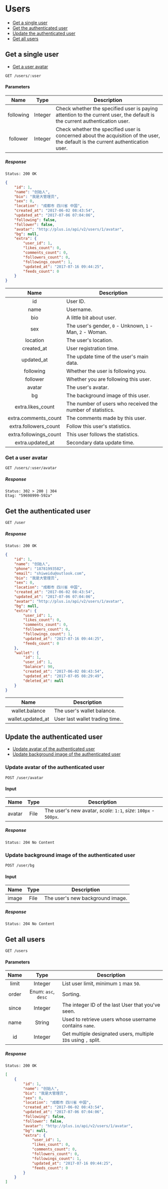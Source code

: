# Users

- [Get a single user](#get-a-single-user)
- [Get the authenticated user](#get-the-authenticated-user)
- [Update the authenticated user](#update-the-authenticated-user)
- [Get all users](#get-all-users)

## Get a single user

- [Get a user avatar](#get-a-user-avatar)

```
GET /users/:user
```

#### Parameters

| Name | Type | Description |
|:----:|:----:|----|
| following | Integer | Check whether the specified user is paying attention to the current user, the default is the current authentication user. |
| follower | Integer | Check whether the specified user is concerned about the acquisition of the user, the default is the current authentication user. |

##### Response

```
Status: 200 OK
```
```json
{
    "id": 1,
    "name": "创始人",
    "bio": "我是大管理员",
    "sex": 0,
    "location": "成都市 四川省 中国",
    "created_at": "2017-06-02 08:43:54",
    "updated_at": "2017-07-06 07:04:06",
    "following": false,
    "follower": false,
    "avatar": "http://plus.io/api/v2/users/1/avatar",
    "bg": null,
    "extra": {
        "user_id": 1,
        "likes_count": 0,
        "comments_count": 0,
        "followers_count": 0,
        "followings_count": 1,
        "updated_at": "2017-07-16 09:44:25",
        "feeds_count": 0
    }
}
```

| Name | Description |
|:----:|----|
| id | User ID. |
| name | Username. |
| bio | A little bit about user. |
| sex | The user's gender, `0` - Unknown, `1` - Man, `2` - Woman. |
| location | The user's location. |
| created_at | User registration time. |
| updated_at | The update time of the user's main data. |
| following | Whether the user is following you. |
| follower | Whether you are following this user. |
| avatar | The user's avatar. |
| bg | The background image of this user. |
| extra.likes_count | The number of users who received the number of statistics. |
| extra.comments_count | The comments made by this user. |
| extra.followers_count | Follow this user's statistics. |
| extra.followings_count | This user follows the statistics. |
| extra.updated_at | Secondary data update time. |

### Get a user avatar

```
GET /users/:user/avatar
```

##### Response

```
Status: 302 > 200 | 304
Etag: "59698999-592a"
```

## Get the authenticated user

```
GET /user
```

##### Response

```
Status: 200 OK
```
```json
{
    "id": 1,
    "name": "创始人",
    "phone": "18781993582",
    "email": "shiweidu@outlook.com",
    "bio": "我是大管理员",
    "sex": 0,
    "location": "成都市 四川省 中国",
    "created_at": "2017-06-02 08:43:54",
    "updated_at": "2017-07-06 07:04:06",
    "avatar": "http://plus.io/api/v2/users/1/avatar",
    "bg": null,
    "extra": {
        "user_id": 1,
        "likes_count": 0,
        "comments_count": 0,
        "followers_count": 0,
        "followings_count": 1,
        "updated_at": "2017-07-16 09:44:25",
        "feeds_count": 0
    },
    "wallet": {
        "id": 1,
        "user_id": 1,
        "balance": 90,
        "created_at": "2017-06-02 08:43:54",
        "updated_at": "2017-07-05 08:29:49",
        "deleted_at": null
    }
}
```

| Name | Description |
|:----:|----|
| wallet.balance | The user's wallet balance. |
| wallet.updated_at | User last wallet trading time. |

## Update the authenticated user

- [Update avatar of the authenticated user](#update-avatar-of-the-authenticated-user)
- [Update background image of the authenticated user](#update-background-image-of-the-authenticated-user)

### Update avatar of the authenticated user

```
POST /user/avatar
```

#### Input

| Name | Type | Description |
|:----:|:----:|----|
| avatar | File | The user's new avatar, *scale*: `1:1`, *size*: `100px` - `500px`. |

##### Response

```
Status: 204 No Content
```

### Update background image of the authenticated user

```
POST /user/bg
```

#### Input

| Name | Type | Description |
|:----:|:----:|----|
| image | File | The user's new background image. |

##### Response

```
Status: 204 No Content
```

## Get all users

```
GET /users
```

#### Parameters

| Name | Type | Description |
|:----:|:----:|----|
| limit | Integer | List user limit, minimum `1` max `50`. |
| order | Enum: `asc`, `desc` | Sorting. |
| since | Integer | The integer ID of the last User that you've seen. |
| name | String | Used to retrieve users whose username contains `name`. |
| id | Integer | Get multiple designated users, multiple `ID`s using `,` split. |

##### Response

```
Status: 200 OK
```
```json
[
    {
        "id": 1,
        "name": "创始人",
        "bio": "我是大管理员",
        "sex": 0,
        "location": "成都市 四川省 中国",
        "created_at": "2017-06-02 08:43:54",
        "updated_at": "2017-07-06 07:04:06",
        "following": false,
        "follower": false,
        "avatar": "http://plus.io/api/v2/users/1/avatar",
        "bg": null,
        "extra": {
            "user_id": 1,
            "likes_count": 0,
            "comments_count": 0,
            "followers_count": 0,
            "followings_count": 1,
            "updated_at": "2017-07-16 09:44:25",
            "feeds_count": 0
        }
    }
]
```